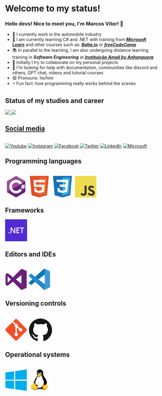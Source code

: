 # Welcome to my status!

### Hello devs! Nice to meet you, I'm Marcos Vitor! 👋

- 🔭 I currently work in the automobile industry
- 🌱 I am currently learning C# and .NET with training from [***Microsoft Learn***](https://learn.microsoft.com/pt-br/training/) and other courses such as: [***Balta.io***](https://balta.io/player) or [***freeCodeCamp***](https://www.freecodecamp.org)
- 📚 In parallel to the learning, I am also undergoing distance learning training in ***Software Engineering*** at [***Instituição Ampli by Anhanguera***](https://matriculas.ampli.com.br/graduacao/engenharia-de-software/)
- 👯 Initially I try to collaborate on my personal projects
- 🤔 I'm looking for help with documentation, communities like discord and others, GPT chat, videos and tutorial courses
- 😄 Pronouns: he/him
- ⚡ Fun fact: how programming really works behind the scenes

## Status of my studies and career

<div style="display: inline">
	<a href="https://github.com/Marcos-Vitor123"/>
	<img height="200em" src="https://github-readme-stats.vercel.app/api?username=Marcos-Vitor123&show_icons=true&theme=dark"/>
	<img height="200em" src="https://github-readme-stats.vercel.app/api/top-langs/?username=Marcos-Vitor123&show_icons=true&theme=dark&layout=donut"/>   
</div>

## Social media

<div style="display: inline_block"><br>
	 <a href="https://www.youtube.com/channel/UCfLwvAKP9KAM2xAPtFkPGnA" target="_blank"><img align="center" alt="Youtube" src="https://img.shields.io/badge/YouTube-FF0000?style=for-the-badge&logo=youtube&logoColor=white"/></a>
  	 <a href="https://www.instagram.com/marcosvitorsabinodasilva/?hl=pt#" target="_blank"><img align="center" alt="Instagram" src="https://img.shields.io/badge/Instagram-E4405F?style=for-the-badge&logo=instagram&logoColor=white"/></a>   
	 <a href="https://www.facebook.com/profile.php?id=61553216010968" target="_blank"><img align="center" alt="Facebook" src="https://img.shields.io/badge/Facebook-1877F2?style=for-the-badge&logo=facebook&logoColor=white"/><a/>
	 <a href="https://twitter.com/MarcosV02233595" target="_blank"><img align="center" alt="Twitter" src="https://img.shields.io/badge/Twitter-1DA1F2?style=for-the-badge&logo=twitter&logoColor=white"/><a/>
	 <a href="https://www.linkedin.com/in/marcos-vitor-sabino-da-silva-8905a0170/" target="_blank"><img align="center" alt="LinkedIn" src="https://img.shields.io/badge/LinkedIn-0077B5?style=for-the-badge&logo=linkedin&logoColor=white"/><a/>
	 <a href="https://learn.microsoft.com/pt-br/users/marcosvitorsabinodasilva-3094/" target="_blank"><img align="center" alt="Microsoft" src="https://img.shields.io/badge/Microsoft-666666?style=for-the-badge&logo=microsoft&logoColor=white"/><a/>
</div>

## Programming languages
	
<div style="display: inline_block"><br>
	 <img align="center" alt="C#" height="72" width="72" src="img\csharp-original.svg"/>
	 <img align="center" alt="HTML5" height="72" width="72" src="img\html5-original.svg"/>
	 <img align="center" alt="CSS3" height="72" width="72" src="img\css3-original.svg"/>
	 <img align="center" alt="Javascript" height="72" width="72" src="img\javascript-original.svg"/>
</div>

## Frameworks

<div>
	<img align="center" alt="dotnet" height="72" width="72" src="img\dotnet-logo.png"/>
</div>

## Editors and IDEs

<div style="display: inline_block"><br>
	 <img align="center" alt="Visual Studio" height="72" width="72" src="img\visualstudio-plain.svg"/>
	 <img align="center" alt="VS Code" height="72" width="72" src="img\vscode-original.svg"/>
</div>

## Versioning controls

<div style="display: inline_block"><br>
	 <img align="center" alt="Git" height="72" width="72" src="img\git-original.svg"/>
	 <img align="center" alt="GitHub" height="80" width="80" src="img\github-original.svg"/>
</div>

## Operational systems

<div style="display: inline_block"><br>
	 <img align="center" alt="Windows" height="72" width="72" src="img\windows8-original.svg"/>
	 <img align="center" alt="Linux" height="72" width="72" src="img\linux-original.svg"/>
</div>
             
